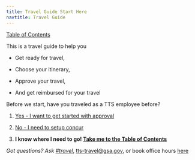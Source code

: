 ```yaml
---
title: Travel Guide Start Here
navtitle: Travel Guide
---
```


[Table of Contents]({{site.baseurl}}/travel-guide-table-of-contents)

This is a travel guide to help you

* Get ready for travel,

* Choose your itinerary,

* Approve your travel,

* And get reimbursed for your travel

Before we start, have you traveled as a TTS employee before?

1. [Yes - I want to get started with approval]({{site.baseurl}}/travel-guide-1-authorization)

2. [No - I need to setup concur]({{site.baseurl}}/first-time-travel-concur-check)

3. **I know where I need to go! [Take me to the Table of Contents]({{site.baseurl}}/travel-guide-table-of-contents)**

*Got questions? Ask [#travel](https://gsa-tts.slack.com/messages/travel)*, [tts-travel@gsa.gov](mailto:tts-travel@gsa.gov), or book office hours [here](https://sites.google.com/a/gsa.gov/tts-office-hours/)
